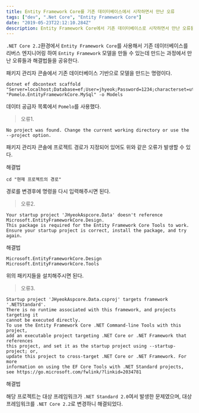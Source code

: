 ```yaml
---
title: Entity Framework Core를 기존 데이터베이스에서 시작하면서 만난 오류
tags: ["dev", ".Net Core", "Entity Framework Core"]
date: "2019-05-23T22:12:10.284Z"
description: Entity Framework Core에서 기존 데이터베이스로 시작하면서 만난 오류들과 해결법.
---
```


`.NET Core 2.2`환경에서 `Entity Framework Core`를 사용해서 기존 데이터베이스를 리버스 엔지니어링 하여 `Entity Framework` 모델을 만들 수 있는데 만드는 과정에서 만난 오류들과 해결법들을 공유한다.

패키지 관리자 콘솔에서 기존 데이터베이스 기반으로 모델을 만드는 명령이다.

```
dotnet ef dbcontext scaffold "Server=localhost;Database=ef;User=jhyeok;Password=1234;characterset=utf8mb4" "Pomelo.EntityFrameworkCore.MySql" -o Models
```

데이터 공급자 목록에서 `Pomelo`를 사용했다.

> 오류1.

```
No project was found. Change the current working directory or use the --project option.
```

패키지 관리자 콘솔에 프로젝트 경로가 지정되어 있어도 위와 같은 오류가 발생할 수 있다.

해결법

```
cd "현재 프로젝트의 경로"
```

경로를 변경후에 명령을 다시 입력해주시면 된다.

> 오류2.

```
Your startup project 'JHyeokAspcore.Data' doesn't reference Microsoft.EntityFrameworkCore.Design.
This package is required for the Entity Framework Core Tools to work.
Ensure your startup project is correct, install the package, and try again.
```

해결법
```
Microsoft.EntityFrameworkCore.Design
Microsoft.EntityFrameworkCore.Tools
```
위의 패키지들을 설치해주시면 된다.

> 오류3.

```
Startup project 'JHyeokAspcore.Data.csproj' targets framework '.NETStandard'.
There is no runtime associated with this framework, and projects targeting it
cannot be executed directly.
To use the Entity Framework Core .NET Command-line Tools with this project, 
add an executable project targeting .NET Core or .NET Framework that references
this project, and set it as the startup project using --startup-project; or,
update this project to cross-target .NET Core or .NET Framework. For more 
information on using the EF Core Tools with .NET Standard projects,
see https://go.microsoft.com/fwlink/?linkid=2034781
```

해결법

해당 프로젝트는 대상 프레임워크가 `.NET Standard 2.0`여서 발생한 문제였으며, 대상 프레임워크를 `.NET Core 2.2`로 변경하니 해결되었다.
